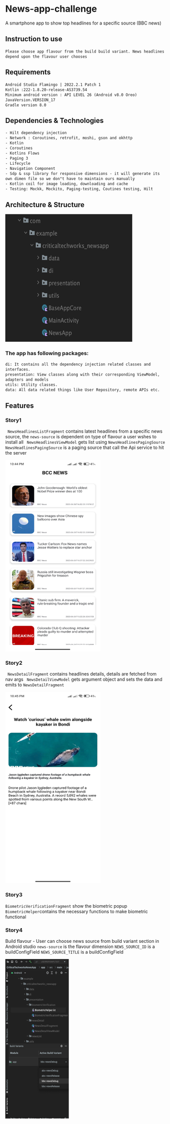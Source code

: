 # News-app-challenge
A smartphone app to show top headlines for a specific source (BBC news)


## Instruction to use

```
Please choose app flavour from the build build variant. News headlines depend upon the flavour user chooses
```

## Requirements

```
Android Studio Flamingo | 2022.2.1 Patch 1
Kotlin :222-1.8.20-release-AS3739.54
Minimum android version : API LEVEL 26 (Android v8.0 Oreo)
JavaVersion.VERSION_17
Gradle version 8.0 
```

## Dependencies & Technologies

```
- Hilt dependency injection
- Network : Coroutines, retrofit, moshi, gson and okhttp
- Kotlin
- Coroutines
- Kotlins Flows
- Paging 3
- Lifecycle
- Navigation Component
- Sdp & ssp library for responsive dimensions - it will generate its own dimen file so we don"t have to maintain ours manually
- Kotlin coil for image loading, downloading and cache
- Testing: Mockk, Mockito, Paging-testing, Coutines testing, Hilt
```

## Architecture & Structure
<img src="https://github.com/hashir1296/news-app-challenge/blob/293d1fbfd4694a965f0946b92dbb26179a8496fd/Screenshots/Package%20structure.png" width = "400" height = "400"/>


### The app has following packages:

```
di: It contains all the dependency injection related classes and interfaces.
presentation: View classes along with their corresponding ViewModel, adapters and models
utils: Utility classes.
data: All data related things like User Repository, remote APIs etc.
```


## Features

### Story1
` NewsHeadlinesListFragment` contains latest headlines from a specific news source, the ` news-source ` is dependent on type of flavour a user wshes to install all
` NewsHeadlinesViewModel` gets list using ` NewsHeadlinesPagingSource ` 
` NewsHeadlinesPagingSource` is a paging source that call the Api service to hit the server
<p>
 <img src="https://github.com/hashir1296/news-app-challenge/blob/4094baf5e5af74ec54707bcde251a7e330f44a7a/Screenshots/Screenshot_3.jpg" width = "300" height = "600"/> 
</p>

### Story2
` NewsDetailFragment` contains headlines details, details are fetched from nav args
` NewsDetailViewModel` gets argument object and sets the data and emits to  `NewsDetailFragment` 
<p float="middle">
<img src="https://github.com/hashir1296/news-app-challenge/blob/dfdfc49d66633548a64a0b245ed7aa5eb71d57e5/Screenshots/Screenshot_2.jpg" width = "300" height = "600"/>  
</p>


### Story3
`BiometricVerificationFragment` show the biometric popup
`BiometricHelper`contains the necessary functions to make biometric functional

### Story4
Build flavour - User can choose news source from build variant section in Android studio
`news-source` is the flavour dimension 
`NEWS_SOURCE_ID` is a buildConfigField
`NEWS_SOURCE_TITLE` is a buildConfigField

<p float="middle">
<img src="https://github.com/hashir1296/news-app-challenge/blob/a63619a15e6a60298ee106a7a1ecdcd4c5af14c2/Screenshots/Screenshot%202023-06-27%20at%2011.15.14%20PM.png" width = "200" height = "500"/>  
</p>
